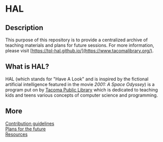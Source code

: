 # HAL

## Description

This purpose of this repository is to provide a centralized archive of teaching materials and plans for future sessions. For more information, please visit [https://tpl-hal.github.io/](https://www.tacomalibrary.org/).

## What is HAL?

HAL (which stands for "Have A Look" and is inspired by the fictional artificial intelligence featured in the movie *2001: A Space Odyssey*) is a program put on by [Tacoma Public Library](https://www.tacomalibrary.org/) which is dedicated to teaching kids and teens various concepts of computer science and programming.

## More

[Contribution guidelines](CONTRIBUTING.md)<br>
[Plans for the future](roadmap.md)<br>
[Resources](resources.md)<br>
